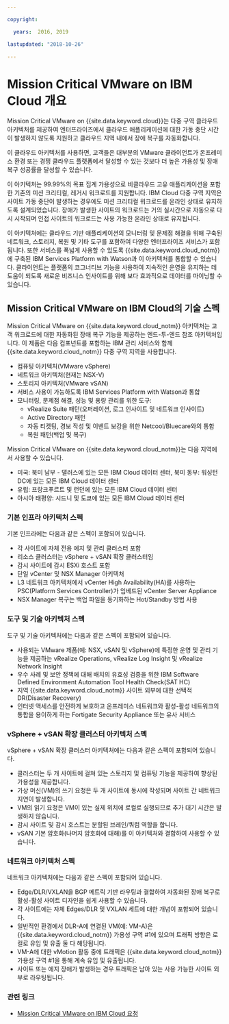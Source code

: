 ```yaml
---

copyright:

  years:  2016, 2019

lastupdated: "2018-10-26"

---
```


# Mission Critical VMware on IBM Cloud 개요

Mission Critical VMware on {{site.data.keyword.cloud}}는 다중 구역 클라우드 아키텍처를 제공하여 엔터프라이즈에서 클라우드 애플리케이션에 대한 가동 중단 시간이 발생하지 않도록 지원하고 클라우드 지역 내에서 장애 복구를 자동화합니다.

이 클라우드 아키텍처를 사용하면, 고객들은 대부분의 VMware 클라이언트가 온프레미스 환경 또는 경쟁 클라우드 플랫폼에서 달성할 수 있는 것보다 더 높은 가용성 및 장애 복구 성공률을 달성할 수 있습니다.

이 아키텍처는 99.99%의 목표 집계 가용성으로 비클라우드 고유 애플리케이션을 포함한 기존의 미션 크리티컬, 레거시 워크로드를 지원합니다. IBM Cloud 다중 구역 지역은 사이트 가동 중단이 발생하는 경우에도 미션 크리티컬 워크로드를 온라인 상태로 유지하도록 설계되었습니다. 장애가 발생한 사이트의 워크로드는 거의 실시간으로 자동으로 다시 시작되며 인접 사이트의 워크로드는 사용 가능한 온라인 상태로 유지됩니다.

이 아키텍처에는 클라우드 기반 애플리케이션의 모니터링 및 문제점 해결을 위해 구축된 네트워크, 스토리지, 복원 및 기타 도구를 포함하여 다양한 엔터프라이즈 서비스가 포함됩니다. 또한 서비스를 폭넓게 사용할 수 있도록 {{site.data.keyword.cloud_notm}}에 구축된 IBM Services Platform with Watson과 이 아키텍처를 통합할 수 있습니다. 클라이언트는 플랫폼의 코그너티브 기능을 사용하여 지속적인 운영을 유지하는 데 도움이 되도록 새로운 비즈니스 인사이트를 위해 보다 효과적으로 데이터를 마이닝할 수 있습니다.

## Mission Critical VMware on IBM Cloud의 기술 스펙

Mission Critical VMware on {{site.data.keyword.cloud_notm}} 아키텍처는 고객 워크로드에 대한 자동화된 장애 복구 기능을 제공하는 엔드-투-엔드 참조 아키텍처입니다. 이 제품은 다음 컴포넌트를 포함하는 IBM 관리 서비스와 함께 {{site.data.keyword.cloud_notm}} 다중 구역 지역을 사용합니다.

* 컴퓨팅 아키텍처(VMware vSphere)
* 네트워크 아키텍처(현재는 NSX-V)
* 스토리지 아키텍처(VMware vSAN)
* 서비스 사용이 가능하도록 IBM Services Platform with Watson과 통합
* 모니터링, 문제점 해결, 성능 및 용량 관리를 위한 도구:
  * vRealize Suite 패턴(오퍼레이션, 로그 인사이트 및 네트워크 인사이트)
  * Active Directory 패턴
  * 자동 티켓팅, 경보 작성 및 이벤트 보강을 위한 Netcool/Bluecare와의 통합
  * 복원 패턴(백업 및 복구)

Mission Critical VMware on {{site.data.keyword.cloud_notm}}는 다음 지역에서 사용할 수 있습니다.
* 미국: 북미 남부 - 댈러스에 있는 모든 IBM Cloud 데이터 센터, 북미 동부: 워싱턴 DC에 있는 모든 IBM Cloud 데이터 센터
* 유럽: 프랑크푸르트 및 런던에 있는 모든 IBM Cloud 데이터 센터
* 아시아 태평양: 시드니 및 도쿄에 있는 모든 IBM Cloud 데이터 센터

### 기본 인프라 아키텍처 스펙

기본 인프라에는 다음과 같은 스펙이 포함되어 있습니다.
* 각 사이트에 자체 전용 에지 및 관리 클러스터 포함
* 리소스 클러스터는 vSphere + vSAN 확장 클러스터임
* 감시 사이트에 감시 ESXi 호스트 포함
* 단일 vCenter 및 NSX Manager 아키텍처
* L3 네트워크 아키텍처에서 vCenter High Availability(HA)를 사용하는 PSC(Platform Services Controller)가 임베드된 vCenter Server Appliance
* NSX Manager 복구는 백업 파일을 동기화하는 Hot/Standby 방법 사용

### 도구 및 기술 아키텍처 스펙

도구 및 기술 아키텍처에는 다음과 같은 스펙이 포함되어 있습니다.
* 사용되는 VMware 제품(예: NSX, vSAN 및 vSphere)에 특정한 운영 및 관리 기능을 제공하는 vRealize Operations, vRealize Log Insight 및 vRealize Network Insight
* 우수 사례 및 보안 정책에 대해 배치의 유효성 검증을 위한 IBM Software Defined Environment Automation Tool Health Check(SAT HC)
* 지역 {{site.data.keyword.cloud_notm}} 사이트 외부에 대한 선택적 DR(Disaster Recovery)
* 인터넷 액세스를 안전하게 보호하고 온프레미스 네트워크와 활성-활성 네트워크의 통합을 용이하게 하는 Fortigate Security Appliance 또는 유사 서비스

### vSphere + vSAN 확장 클러스터 아키텍처 스펙

vSphere + vSAN 확장 클러스터 아키텍처에는 다음과 같은 스펙이 포함되어 있습니다.
* 클러스터는 두 개 사이트에 걸쳐 있는 스토리지 및 컴퓨팅 기능을 제공하여 향상된 가용성을 제공합니다.
* 가상 머신(VM)의 쓰기 요청은 두 개 사이트에 동시에 작성되며 사이트 간 네트워크 지연이 발생합니다.
* VM의 읽기 요청은 VM이 있는 실제 위치에 로컬로 실행되므로 추가 대기 시간은 발생하지 않습니다.
* 감시 사이트 및 감시 호스트는 분할된 브레인/쿼럼 역할을 합니다.
* vSAN 기본 암호화(나머지 암호화에 대해)를 이 아키텍처와 결합하여 사용할 수 있습니다.

### 네트워크 아키텍처 스펙

네트워크 아키텍처에는 다음과 같은 스펙이 포함되어 있습니다.
* Edge/DLR/VXLAN을 BGP 메트릭 기반 라우팅과 결합하여 자동화된 장애 복구로 활성-활성 사이트 디자인을 쉽게 사용할 수 있습니다.
* 각 사이트에는 자체 Edges/DLR 및 VXLAN 세트에 대한 개념이 포함되어 있습니다.
* 일반적인 환경에서 DLR-A에 연결된 VM(예: VM-A)은 {{site.data.keyword.cloud_notm}} 가용성 구역 #1에 있으며 트래픽 방향은 로컬로 유입 및 유출 둘 다 해당됩니다.
* VM-A에 대한 vMotion 활동 중에 트래픽은 {{site.data.keyword.cloud_notm}} 가용성 구역 #1을 통해 계속 유입 및 유출됩니다.
* 사이트 또는 에지 장애가 발생하는 경우 트래픽은 남아 있는 사용 가능한 사이트 외부로 라우팅됩니다.

### 관련 링크

* [Mission Critical VMware on IBM Cloud 요청](managing_mcv.html)
